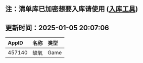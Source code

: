## 注：清单库已加密想要入库请使用 ([入库工具](https://github.com/BlankTMing/ManifestAutoUpdate/releases))

## 更新时间：2025-01-05 20:07:06
| AppID | 名称 | 类型  |
| :-------------------- | :----------------------------- | :----------- |
| 457140 | 缺氧| Game |
